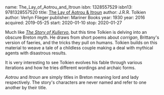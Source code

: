 name: The_Lay_of_Aotrou_and_Itroun
isbn: 1328557529
isbn13: 9781328557520
title: [The Lay of Aotrou &amp; Itroun](https://www.amazon.com/dp/1328557529)
author: J.R.R. Tolkien
author: Verlyn Flieger
publisher: Mariner Books
year: 1930
year: 2016
acquired: 2019-05-25
start: 2020-01-10
stop: 2020-01-27

Much like [_The Story of Kullervo_](#The_Story_of_Kullervo), but this
time Tolkien is delving into an obscure Breton myth.  He draws from short poems
about _corrigan_, Brittany's version of faeries, and the tricks they pull on
humans.  Tolkien builds on this material to weave a tale of a childless couple
making a deal with mythical agents with disastrous results.

It is very interesting to see Tolkien evolves his fable through various
iterations and how he tries different wordings and archaic forms.

_Aotrou_ and _Itroun_ are simply titles in Breton meaning lord and lady
respectively.  The story's characters are never named and refer to one another
by their title.
